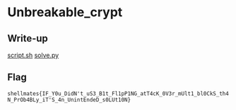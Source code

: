 # Unbreakable_crypt

## Write-up

[script.sh](script.sh)
[solve.py](solve.py)

## Flag

`shellmates{IF_Y0u_DidN't_uS3_B1t_Fl1pP1NG_atT4cK_0V3r_mUlt1_bl0CkS_th4N_PrOb4BLy_iT'S_4n_UnintEndeD_s0LUt10N}`
